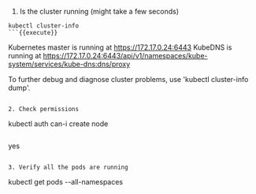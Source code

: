 
1. Is the cluster running (might take a few seconds)

  ```
  kubectl cluster-info
  ```{{execute}}

  ```
  Kubernetes master is running at https://172.17.0.24:6443
  KubeDNS is running at https://172.17.0.24:6443/api/v1/namespaces/kube-system/services/kube-dns:dns/proxy

  To further debug and diagnose cluster problems, use 'kubectl cluster-info dump'.
  ```

2. Check permissions

  ```
  kubectl auth can-i create node
  ```{{execute}}

  ```
  yes
  ```

3. Verify all the pods are running

  ```
  kubectl get pods --all-namespaces
  ```{{execute}}

